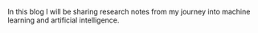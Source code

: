 

 In this blog I will be sharing research notes from my journey into machine learning and artificial intelligence.
